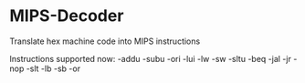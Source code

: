 # MIPS-Decoder
Translate hex machine code into MIPS instructions
  
  Instructions supported now:
  -addu
  -subu
  -ori
  -lui
  -lw
  -sw
  -sltu
  -beq
  -jal
  -jr
  -nop
  -slt
  -lb
  -sb
  -or
